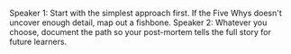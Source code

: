 Speaker 1: Start with the simplest approach first. If the Five Whys doesn't uncover enough detail, map out a fishbone.
Speaker 2: Whatever you choose, document the path so your post-mortem tells the full story for future learners.
